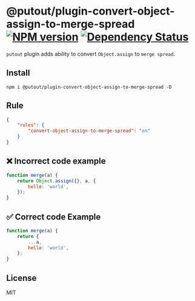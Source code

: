 # @putout/plugin-convert-object-assign-to-merge-spread [![NPM version][NPMIMGURL]][NPMURL] [![Dependency Status][DependencyStatusIMGURL]][DependencyStatusURL]

[NPMIMGURL]: https://img.shields.io/npm/v/@putout/plugin-convert-object-assign-to-merge-spread.svg?style=flat&longCache=true

[NPMURL]: https://npmjs.org/package/@putout/plugin-convert-object-assign-to-merge-spread"npm"

[DependencyStatusURL]: https://david-dm.org/coderaiser/putout?path=packages/plugin-convert-object-assign-to-merge-spread

[DependencyStatusIMGURL]: https://david-dm.org/coderaiser/putout.svg?path=packages/plugin-convert-object-assign-to-merge-spread

`putout` plugin adds ability to convert `Object.assign` to `merge spread`.

## Install

```
npm i @putout/plugin-convert-object-assign-to-merge-spread -D
```

## Rule

```json
{
    "rules": {
        "convert-object-assign-to-merge-spread": "on"
    }
}
```

## ❌ Incorrect code example

```js
function merge(a) {
    return Object.assign({}, a, {
        hello: 'world',
    });
}
```

## ✅ Correct code Example

```js
function merge(a) {
    return {
        ...a,
        hello: 'world',
    };
}
```

## License

MIT
